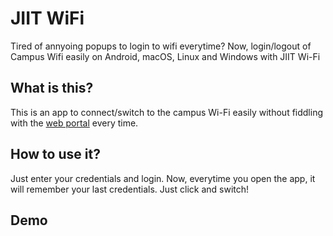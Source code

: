 # JIIT WiFi
Tired of annyoing popups to login to wifi everytime? Now, login/logout of Campus Wifi easily on Android, macOS, Linux and Windows with JIIT Wi-Fi


## What is this?
This is an app to connect/switch to the campus Wi-Fi easily without fiddling with the [web portal](http://172.16.68.6:8090) every time.

## How to use it?
Just enter your credentials and login. Now, everytime you open the app, it will remember your last credentials. Just click and switch!

## Demo

